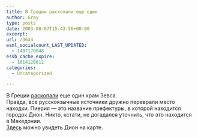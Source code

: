 ```yaml
---
title: В Греции раскопали еще один
author: Gray
type: posts
date: 2003-08-07T15:43:56+00:00
excerpt:
url: /3634
esml_socialcount_LAST_UPDATED:
  - 1497170048
essb_cache_expire:
  - 1614120611
categories:
  - Uncategorized

---
```








В Греции <a href="http://www.vesti.ru/news.html?id=38128" target="_blank">раскопали</a> еще один храм Зевса.  
Правда, все русскоязычные источники дружно переврали место находки. Пиерия &#8212; это название префектуры, в которой находится городок Дион. Никто, кстати, не догадался уточнить, что это находится в Македонии.  
<a href="http://www.culture.gr/maps/macedon/pieria/pieria.html" target="_blank">Здесь</a> можно увидеть Дион на карте.